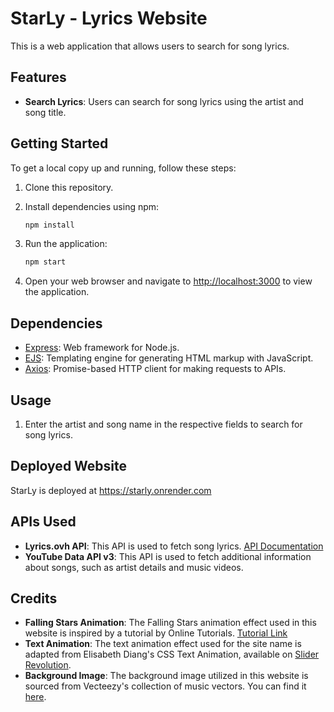 # StarLy - Lyrics Website

This is a web application that allows users to search for song lyrics.

## Features

- **Search Lyrics**: Users can search for song lyrics using the artist and song title.

## Getting Started

To get a local copy up and running, follow these steps:

1. Clone this repository.
2. Install dependencies using npm:

   ```bash
   npm install
   ```

3. Run the application:

   ```bash
   npm start
   ```

4. Open your web browser and navigate to [http://localhost:3000](http://localhost:3000) to view the application.

## Dependencies

- [Express](https://expressjs.com/): Web framework for Node.js.
- [EJS](https://ejs.co/): Templating engine for generating HTML markup with JavaScript.
- [Axios](https://github.com/axios/axios): Promise-based HTTP client for making requests to APIs.

## Usage

1. Enter the artist and song name in the respective fields to search for song lyrics.

## Deployed Website

StarLy is deployed at https://starly.onrender.com 

## APIs Used

- **Lyrics.ovh API**: This API is used to fetch song lyrics. [API Documentation](https://lyricsovh.docs.apiary.io/#reference/0/lyrics-of-a-song/search?console=1)
- **YouTube Data API v3**: This API is used to fetch additional information about songs, such as artist details and music videos.

## Credits

- **Falling Stars Animation**: The Falling Stars animation effect used in this website is inspired by a tutorial by Online Tutorials. [Tutorial Link](https://youtu.be/4jmjXAC4gq0?si=QYdIAIG6H6RFLydY)
- **Text Animation**: The text animation effect used for the site name is adapted from Elisabeth Diang's CSS Text Animation, available on [Slider Revolution](https://www.sliderrevolution.com/resources/css-text-animation/).
- **Background Image**: The background image utilized in this website is sourced from Vecteezy's collection of music vectors. You can find it [here](https://www.vecteezy.com/free-vector/music").